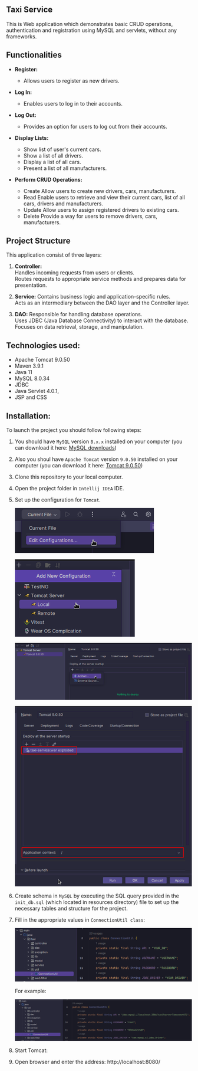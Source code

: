 ## Taxi Service
This is Web application which demonstrates basic CRUD operations, authentication and registration using MySQL and servlets, without any frameworks.

## Functionalities
- **Register:**
    - Allows users to register as new drivers.

- **Log In:**
    -  Enables users to log in to their accounts.

- **Log Out:**
    - Provides an option for users to log out from their accounts.

- **Display Lists:**
    - Show list of user's current cars.
    - Show a list of all drivers.
    - Display a list of all cars.
    - Present a list of all manufacturers.

- **Perform CRUD Operations:**
    - Create Allow users to create new drivers, cars, manufacturers.
    - Read Enable users to retrieve and view their current cars, list of all cars, drivers and manufacturers.
    - Update Allow users to assign registered drivers to existing cars.
    - Delete Provide a way for users to remove drivers, cars, manufacturers.

## Project Structure
This application consist of three layers:
1. **Controller:**  
   Handles incoming requests from users or clients.  
   Routes requests to appropriate service methods and prepares data for presentation.

2. **Service:**
   Contains business logic and application-specific rules.  
   Acts as an intermediary between the DAO layer and the Controller layer.

3. **DAO:**
   Responsible for handling database operations.  
   Uses JDBC (Java Database Connectivity) to interact with the database.  
   Focuses on data retrieval, storage, and manipulation.

## Technologies used:
- Apache Tomcat 9.0.50
- Maven 3.9.1
- Java 11
- MySQL 8.0.34
- JDBC
- Java Servlet 4.0.1,
- JSP and CSS

## Installation:
To launch the project you should follow following steps:
1. You should have `MySQL` version `8.x.x` installed on your computer (you can download it here: [MySQL downloads](https://www.mysql.com/downloads/))
2. Also you shoul have `Apache Tomcat` version `9.0.50` installed on your computer (you can download it here: [Tomcat 9.0.50](https://archive.apache.org/dist/tomcat/tomcat-9/v9.0.50/bin/))
3. Clone this repository to your local computer.
4. Open the project folder in `Intellij IDEA` IDE.
5. Set up the configuration for `Tomcat`.
   
   ![edit configuration](img/img-01.png)

   ![add Tomcat local](img/img-02.png)

   ![Add artifact](img/img-03.png)

   ![Config Tomcat deployment](img/img-04.png)

6. Create schema in `MySQL` by executing the SQL query provided in the `init_db.sql` (which located in resources directory) file to set up the necessary tables and structure for the project.
7. Fill in the appropriate values in `ConnectionUtil class`:

   ![Edit ConnectionUtil class](img/img-05.png)

   For example:
 
    ![ConnectionUtil example](img/img-06.png)
8. Start Tomcat:
9. Open browser and enter the address: http://localhost:8080/

